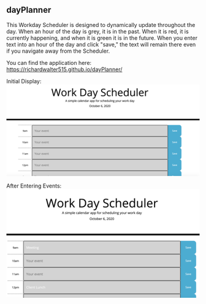 ## dayPlanner
This Workday Scheduler is designed to dynamically update throughout the day.
When an hour of the day is grey, it is in the past.  When it is red, it is currently happening, and when it is green it is in the future.
When you enter text into an hour of the day and click "save," the text will remain there even if you navigate away from the Scheduler.

You can find the application here: https://richardwalter515.github.io/dayPlanner/

Initial Display:
![initialdisplay](assets/display.png)

After Entering Events:
![withevents](assets/withEvents.png)